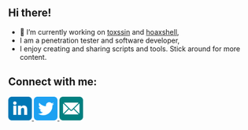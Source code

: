 ## Hi there!

- 🌱 I’m currently working on [toxssin](https://github.com/t3l3machus/toxssin) and [hoaxshell](https://github.com/t3l3machus/hoaxshell),
- I am a penetration tester and software developer,
- I enjoy creating and sharing scripts and tools. Stick around for more content.

## Connect with me:
  <a href="https://www.linkedin.com/in/panagiotis-chartas-a9b4a21a5/">
      <img alt="LinkedIn" width="48px" src="https://raw.githubusercontent.com/edent/SuperTinyIcons/099dc12b59179d07d534069bc8551718f786d91a/images/svg/linkedin.svg" />
  </a>

  <a href="https://twitter.com/t3l3machus">
      <img alt="Twitter" width="48px" src="https://raw.githubusercontent.com/edent/SuperTinyIcons/099dc12b59179d07d534069bc8551718f786d91a/images/svg/twitter.svg" />
  </a>
  
  <a href="mailto:t3l3machus@protonmail.com">
    <img alt="t3l3machus email" width="48px" src="https://raw.githubusercontent.com/edent/SuperTinyIcons/099dc12b59179d07d534069bc8551718f786d91a/images/svg/email.svg" />
  </a>
